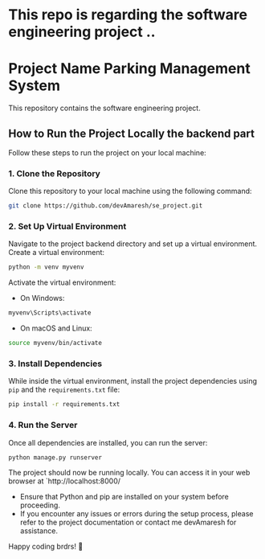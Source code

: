 # This repo is regarding the software engineering project ..

# Project Name Parking Management System
This repository contains the software engineering project.

## How to Run the Project Locally the backend part

Follow these steps to run the project on your local machine:

### 1. Clone the Repository

Clone this repository to your local machine using the following command:

```bash
git clone https://github.com/devAmaresh/se_project.git
```

### 2. Set Up Virtual Environment

Navigate to the project backend directory and set up a virtual environment.
Create a virtual environment:

```bash
python -m venv myvenv
```

Activate the virtual environment:

- On Windows:
```bash
myvenv\Scripts\activate
```

- On macOS and Linux:
```bash
source myvenv/bin/activate
```

### 3. Install Dependencies

While inside the virtual environment, install the project dependencies using `pip` and the `requirements.txt` file:

```bash
pip install -r requirements.txt
```

### 4. Run the Server

Once all dependencies are installed, you can run the server:

```bash
python manage.py runserver
```
The project should now be running locally. You can access it in your web browser at `http://localhost:8000/

- Ensure that Python and pip are installed on your system before proceeding.
- If you encounter any issues or errors during the setup process, please refer to the project documentation or contact me devAmaresh for assistance.

Happy coding brdrs! 🚀
